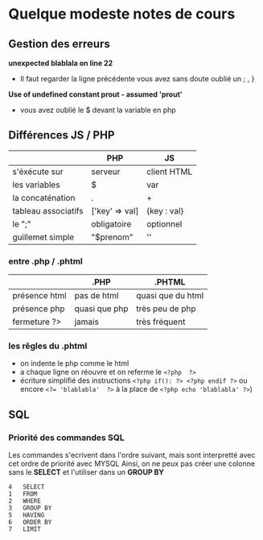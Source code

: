 # Quelque modeste notes de cours
## Gestion des erreurs
 __unexpected blablala on line 22__ 
 
- Il faut regarder la ligne précédente vous avez sans doute oublié un ; , }



 __Use of undefined constant prout - assumed 'prout'__ 
 
 - vous avez oublié le $ devant la variable en php
 
 
 
## Différences JS / PHP

|                      |         PHP        |          JS         |
|----------------------|--------------------|---------------------|
|  s'éxécute sur       | serveur            |   client HTML       |
|  les variables       |    $               |       var           |
|  la concaténation    |    .               |        +            |
|  tableau associatifs |   ['key' => val]   |        {key : val}  |
|  le ";"              |  obligatoire       |       optionnel     |
|  guillemet simple    |  "$prenom"         |        ''           |

### entre .php / .phtml ###

|                 |      .PHP       |       .PHTML      |
|-----------------|-----------------|-------------------|
| présence html   |  pas de html    | quasi que du html |
| présence php    |  quasi que php  |  très peu de php  |
| fermeture ?>    |  jamais         |  très fréquent    |

### les rêgles du .phtml ####

 - on indente le php comme le html
 - a chaque ligne on réouvre et on referme le ``<?php  ?>``
 - écriture simplifié des instructions ``<?php if(): ?> <?php endif ?>``  ou encore ``<?= 'blablabla'  ?>`` à la place de ``<?php echo 'blablabla' ?>``)

## SQL
### Priorité des commandes SQL
Les commandes s'ecrivent dans l'ordre suivant, mais sont interpretté avec cet ordre de priorité avec MYSQL
Ainsi, on ne peux pas créer une colonne sans le **SELECT** et l'utiliser dans un **GROUP BY**

    4   SELECT 
    1   FROM
    2   WHERE
    3   GROUP BY
    5   HAVING
    6   ORDER BY
    7   LIMIT
